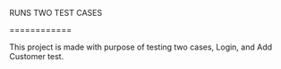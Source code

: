 RUNS TWO TEST CASES

============

This project is made with purpose of testing two cases, Login, and Add Customer test.
